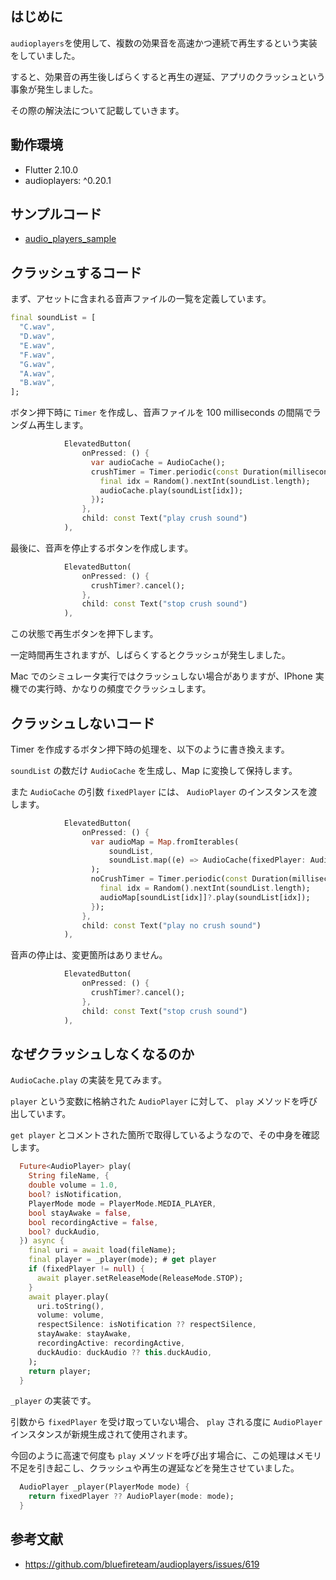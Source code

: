 ## はじめに

`audioplayers`を使用して、複数の効果音を高速かつ連続で再生するという実装をしていました。

すると、効果音の再生後しばらくすると再生の遅延、アプリのクラッシュという事象が発生しました。

その際の解決法について記載していきます。

## 動作環境

- Flutter 2.10.0
- audioplayers: ^0.20.1

## サンプルコード

- [audio_players_sample](https://github.com/YoshikazuHosono/audio_players_sample)

## クラッシュするコード

まず、アセットに含まれる音声ファイルの一覧を定義しています。

```dart
final soundList = [
  "C.wav",
  "D.wav",
  "E.wav",
  "F.wav",
  "G.wav",
  "A.wav",
  "B.wav",
];
```

ボタン押下時に `Timer` を作成し、音声ファイルを 100 milliseconds の間隔でランダム再生します。

```dart
            ElevatedButton(
                onPressed: () {
                  var audioCache = AudioCache();
                  crushTimer = Timer.periodic(const Duration(milliseconds: 100), (timer) {
                    final idx = Random().nextInt(soundList.length);
                    audioCache.play(soundList[idx]);
                  });
                },
                child: const Text("play crush sound")
            ),
```

最後に、音声を停止するボタンを作成します。

```dart
            ElevatedButton(
                onPressed: () {
                  crushTimer?.cancel();
                },
                child: const Text("stop crush sound")
            ),
```

この状態で再生ボタンを押下します。

一定時間再生されますが、しばらくするとクラッシュが発生しました。

Mac でのシミュレータ実行ではクラッシュしない場合がありますが、IPhone 実機での実行時、かなりの頻度でクラッシュします。

## クラッシュしないコード

Timer を作成するボタン押下時の処理を、以下のように書き換えます。

`soundList` の数だけ `AudioCache` を生成し、Map に変換して保持します。

また `AudioCache` の引数 `fixedPlayer` には、 `AudioPlayer` のインスタンスを渡します。

```dart
            ElevatedButton(
                onPressed: () {
                  var audioMap = Map.fromIterables(
                      soundList,
                      soundList.map((e) => AudioCache(fixedPlayer: AudioPlayer())).toList()
                  );
                  noCrushTimer = Timer.periodic(const Duration(milliseconds: 100), (timer) {
                    final idx = Random().nextInt(soundList.length);
                    audioMap[soundList[idx]]?.play(soundList[idx]);
                  });
                },
                child: const Text("play no crush sound")
            ),
```

音声の停止は、変更箇所はありません。

```dart
            ElevatedButton(
                onPressed: () {
                  crushTimer?.cancel();
                },
                child: const Text("stop crush sound")
            ),
```

## なぜクラッシュしなくなるのか

`AudioCache.play` の実装を見てみます。

`player` という変数に格納された `AudioPlayer` に対して、 `play` メソッドを呼び出しています。

`get player` とコメントされた箇所で取得しているようなので、その中身を確認します。

```dart
  Future<AudioPlayer> play(
    String fileName, {
    double volume = 1.0,
    bool? isNotification,
    PlayerMode mode = PlayerMode.MEDIA_PLAYER,
    bool stayAwake = false,
    bool recordingActive = false,
    bool? duckAudio,
  }) async {
    final uri = await load(fileName);
    final player = _player(mode); # get player
    if (fixedPlayer != null) {
      await player.setReleaseMode(ReleaseMode.STOP);
    }
    await player.play(
      uri.toString(),
      volume: volume,
      respectSilence: isNotification ?? respectSilence,
      stayAwake: stayAwake,
      recordingActive: recordingActive,
      duckAudio: duckAudio ?? this.duckAudio,
    );
    return player;
  }
```

`_player` の実装です。

引数から `fixedPlayer` を受け取っていない場合、 `play` される度に `AudioPlayer` インスタンスが新規生成されて使用されます。

今回のように高速で何度も `play` メソッドを呼び出す場合に、この処理はメモリ不足を引き起こし、クラッシュや再生の遅延などを発生させていました。

```dart
  AudioPlayer _player(PlayerMode mode) {
    return fixedPlayer ?? AudioPlayer(mode: mode);
  }
```

## 参考文献

- <https://github.com/bluefireteam/audioplayers/issues/619>

